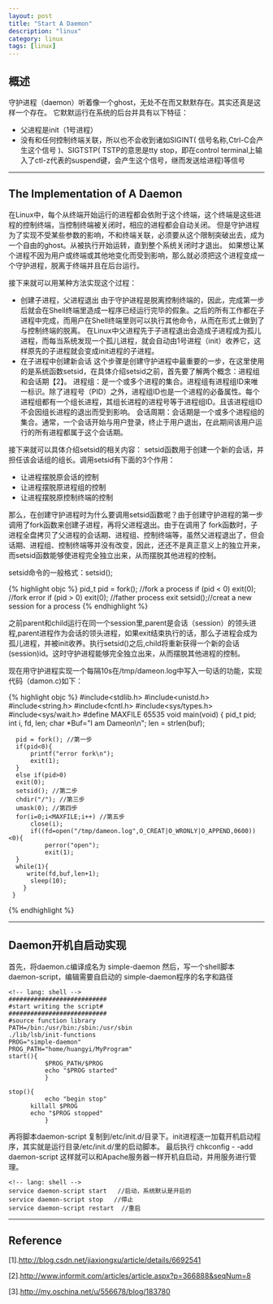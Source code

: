```yaml
---
layout: post
title: "Start A Daemon"
description: "linux"
category: linux
tags: [linux]
---
```


## 概述
守护进程（daemon）听着像一个ghost，无处不在而又默默存在。其实还真是这样一个存在。
它默默运行在系统的后台并具有以下特征：

+ 父进程是init（1号进程）
+ 没有和任何控制终端关联，所以也不会收到诸如SIGINT( 信号名称,Ctrl-C会产生这个信号 )、SIGTSTP( TSTP的意思是tty stop，即在control terminal上输入了ctl-z代表的suspend键，会产生这个信号，继而发送给进程)等信号

--------------------------
## The Implementation of A Daemon
在Linux中，每个从终端开始运行的进程都会依附于这个终端，这个终端是这些进程的控制终端，当控制终端被关闭时，相应的进程都会自动关闭。
但是守护进程为了实现不受某些参数的影响，不和终端关联，必须要从这个限制突破出去，成为一个自由的ghost。从被执行开始运转，直到整个系统关闭时才退出。
如果想让某个进程不因为用户或终端或其他地变化而受到影响，那么就必须把这个进程变成一个守护进程，脱离于终端并且在后台运行。

接下来就可以用某种方法实现这个过程：

+ 创建子进程，父进程退出
由于守护进程是脱离控制终端的，因此，完成第一步后就会在Shell终端里造成一程序已经运行完毕的假象。之后的所有工作都在子进程中完成，而用户在Shell终端里则可以执行其他命令，从而在形式上做到了与控制终端的脱离。
在Linux中父进程先于子进程退出会造成子进程成为孤儿进程，而每当系统发现一个孤儿进程，就会自动由1号进程（init）收养它，这样原先的子进程就会变成init进程的子进程。
+ 在子进程中创建新会话
这个步骤是创建守护进程中最重要的一步，在这里使用的是系统函数setsid，在具体介绍setsid之前，首先要了解两个概念：进程组和会话期【2】。
进程组：是一个或多个进程的集合。进程组有进程组ID来唯一标识。除了进程号（PID）之外，进程组ID也是一个进程的必备属性。每个进程组都有一个组长进程，其组长进程的进程号等于进程组ID。且该进程组ID不会因组长进程的退出而受到影响。
会话周期：会话期是一个或多个进程组的集合。通常，一个会话开始与用户登录，终止于用户退出，在此期间该用户运行的所有进程都属于这个会话期。

接下来就可以具体介绍setsid的相关内容： 
setsid函数用于创建一个新的会话，并担任该会话组的组长。调用setsid有下面的3个作用：
+ 让进程摆脱原会话的控制
+ 让进程摆脱原进程组的控制
+ 让进程摆脱原控制终端的控制

那么，在创建守护进程时为什么要调用setsid函数呢？由于创建守护进程的第一步调用了fork函数来创建子进程，再将父进程退出。由于在调用了 fork函数时，子进程全盘拷贝了父进程的会话期、进程组、控制终端等，虽然父进程退出了，但会话期、进程组、控制终端等并没有改变，因此，还还不是真正意义上的独立开来，而setsid函数能够使进程完全独立出来，从而摆脱其他进程的控制。

setsid命令的一般格式：setsid();

{% highlight objc %}
    <!-- lang: cpp -->
    pid_t pid = fork(); //fork a process
    if (pid < 0) exit(0); //fork error
    if (pid > 0) exit(0); //father process exit
    setsid();//creat a new session for a process
{% endhighlight %}

之前parent和child运行在同一个session里,parent是会话（session）的领头进程,parent进程作为会话的领头进程，如果exit结束执行的话，那么子进程会成为孤儿进程，并被init收养。执行setsid()之后,child将重新获得一个新的会话(session)id。这时守护进程能够完全独立出来，从而摆脱其他进程的控制。

现在用守护进程实现一个每隔10s在/tmp/dameon.log中写入一句话的功能，实现代码（damon.c)如下：

{% highlight objc %}
    #include<stdlib.h>
    #include<unistd.h>
    #include<string.h>
    #include<fcntl.h>
    #include<sys/types.h>
    #include<sys/wait.h>
    #define MAXFILE 65535
    void main(void)
    {
      pid_t pid;
      int i, fd, len;
      char *Buf="I am Dameon\n";
      len = strlen(buf);
      
      pid = fork(); //第一步
      if(pid<0){
          printf("error fork\n");
          exit(1);
      }
      else if(pid>0)
      exit(0);
      setsid(); //第二步
      chdir("/"); //第三步
      umask(0); //第四步
      for(i=0;i<MAXFILE;i++) //第五步
          close(i);
          if((fd=open("/tmp/dameon.log",O_CREAT|O_WRONLY|O_APPEND,0600))<0){
              perror("open");
              exit(1);
      }  
      while(1){
         write(fd,buf,len+1);
          sleep(10);
        }
     }
{% endhighlight %}

----------------------------
## Daemon开机自启动实现
首先，将daemon.c编译成名为  simple-daemon
然后，写一个shell脚本daemon-script，编辑需要自启动的 simple-daemon程序的名字和路径

    <!-- lang: shell -->
    ###########################
    #start writing the script#
    ###########################
    #source function library
    PATH=/bin:/usr/bin:/sbin:/usr/sbin
    ./lib/lsb/init-functions
    PROG="simple-daemon"
    PROG_PATH="home/huangyi/MyProgram"
    start(){
              $PROG_PATH/$PROG
              echo "$PROG started"
              }

    stop(){
              echo "begin stop"
	      killall $PROG
	      echo "$PROG stopped"
              }
再将脚本daemon-script 复制到/etc/init.d/目录下。init进程逐一加载开机启动程序，其实就是运行目录/etc/init.d/里的启动脚本。
最后执行 chkconfig  - -add daemon-script 
这样就可以和Apache服务器一样开机自启动，并用服务进行管理。

    <!-- lang: shell -->
    service daemon-script start   //启动，系统默认是开启的  
    service daemon-script stop   //停止
    service daemon-script restart  //重启

------------------------
## Reference

[1].http://blog.csdn.net/jiaxiongxu/article/details/6692541

[2].http://www.informit.com/articles/article.aspx?p=366888&seqNum=8

[3].http://my.oschina.net/u/556678/blog/183780

